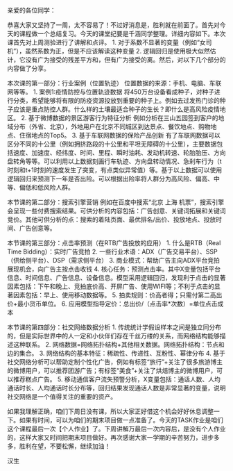 亲爱的各位同学：


恭喜大家又坚持了一周，太不容易了！不过好消息是，胜利就在前面了。首先对今天的课程做一个总结复习。今天的课堂纪要是千涵同学整理。详细内容如下。本次课首先对上周测验进行了讲解和点评。 1. 对于系数不显著的变量（例如“女司机”），虽然系数为正，但是不应该解读这种变量 2. 逻辑回归是使用极大似然估计，它没有广为接受的残差平方和，但有广为接受的离。然后，对以下几个部分的内容做了分享。





本次课的第一部分：行业案例（位置轨迹） 位置数据的来源：手机、电脑、车联网等等。 1. 案例1:疫情防控与位置轨迹数据 将450万台设备看成种子，对种子进行分类，希望能够将有限的防疫资源投放到重要的种子上。例如去过发热门诊的种子应该是重点防控人群。什么样的土壤最适合种子的生长？即什么是高风险疫情地区。 2. 基于微博数据的景区游客行为特征分析 例如分析在三山五园签到客户的地域分布（外省、北京），外地用户在北京不同城区到达景点、餐饮地点、购物地点、住宿地点的Top5。 3. 基于车联网数据的保险产品创新 有了车联网数据可以区分不同的十公里（例如拥挤路段的十公里和平坦无障碍的十公里），主要数据包括速度、加速度、经纬度、时间、里程、瞬时油耗、发动机转速、轮胎胎压、方向盘转角等等。可以利用以上数据刻画行车轨迹、方向盘转动情况、急刹车行为（t时刻和t+1时刻的速度发生了突变，有点类似异常值）等。基于以上数据可以使用逻辑回归来预测下一年是否出险。可以根据出险率将人群分为高风险、偏高、中等、偏低和低风险人群。





本节课的第二部分：搜索引擎营销 例如在百度中搜索“北京 上海 机票”，搜索引擎会呈现一些付费搜索结果。可供分析的内容包括：广告创意、关键词拓展和关键词竞价。其他可供分析的点：搜索的着陆页面、最优排名/出价、投放地点、投放时间、广告创意等。



本节课的第三部分：点击率预测（在RTB广告投放的应用） 1. 什么是RTB（Real Time Bidding）：实时广告竞拍 2. 一些行业术语：ADX（广告交易平台）、SSP（供给侧平台）、DSP（需求侧平台） 3. 商业模式：帮助广告主向ADX平台竞拍展现机会，向广告主按点击收钱 4. 核心任务：预测点击率。其中X变量包括平台信息、时间信息、广告信息、设备信息。模型采用逻辑回归，发现利于点击的显著因素包括：下午和晚上、竞拍底价高、开屏广告、使用WIFI等；不利于点击的显著因素包括：早上、使用移动数据等。 5. 拍卖规则：价高者得；只需付第二高出价+最小货币单位。 6. 应用模型指导定价：总出价/（点击率*次数）=单位点击成本



本节课的第四部分：社交网络数据分析 1. 传统统计学假设样本之间是独立同分布的，但是实际世界中的人一定和小伙伴们存在千丝万缕的关系，而网络结构能够描述这种联系。 2. 网络数据=网络拓扑结构+其他相关数据。网络拓扑结构：节点和边的集合。 3. 网络结构的基本特征：稀疏性、传递性、互粉性、幂律分布 4. 基于社交网络分析可以帮助定制个性化广告，例如有标签“旅行”+关注了很多旅游博主的微博用户，可以推荐团游广告；有标签“美食”+关注了烘焙博主的微博用户，可以推荐糕点广告。 5. 移动通信客户流失预警分析，X变量包括：通话人数、人均通话时长、人均通话时长分布等，回归结果发现通话人数是非常显著的变量，说明社交网络是一个值得关注的重要的资产。



如果我理解正确，咱们下周日没有课，所以大家正好借这个机会好好休息调整一下。如果有时间，可以为咱们的期末项目做一点准备了。今天的TASK作业是咱们这个课程最后一次【个人作业】了。下周讲解万最后一次内容后，是没有个人作业的，这样大家又时间把期末项目做好。再次感谢大家一学期的辛苦努力，进步多多，胜利在望，不要松懈，继续加油！



汉生

